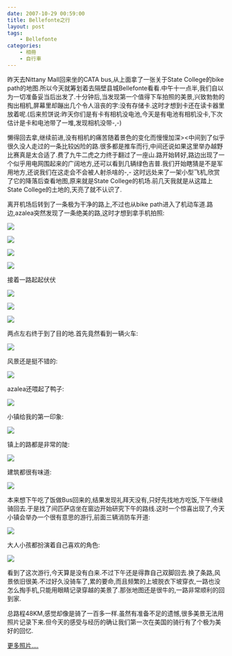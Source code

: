 ```yaml
---
date: 2007-10-29 00:59:00
title: Bellefonte之行
layout: post
tags:
    - Bellefonte
categories:
    - 相冊
    - 自行車
---
```

昨天去Nittany Mall回来坐的CATA bus,从上面拿了一张关于State College的bike path的地图.所以今天就筹划着去隔壁县城Bellefonte看看.中午十一点半,我们自以为一切准备妥当后出发了.十分钟后,当发现第一个值得下车拍照的美景,兴致勃勃的掏出相机,屏幕里却蹦出几个令人沮丧的字:没有存储卡.这时才想到卡还在读卡器里放着呢.(后来煎饼说:昨天你们是有卡有相机没电池,今天是有电池有相机没卡,下次估计是卡和电池带了一堆,发现相机没带-,-)

懒得回去拿,继续前进,没有相机的痛苦随着景色的变化而慢慢加深&gt;&lt;中间到了似乎很久没人走过的一条比较凶险的路.很多都是推车而行,中间还说如果这里举办越野比赛真是太合适了.费了九牛二虎之力终于翻过了一座山.路开始转好,路边出现了一个似乎用电网围起来的广阔地方,还可以看到几辆绿色吉普.我们开始瞎猜是不是军用地方,还说我们在这走会不会被人射杀啥的-,- 这时远处来了一架小型飞机,欣赏了它的降落后查看地图,原来就是State College的机场.前几天我就是从这踏上State College的土地的,天亮了就不认识了.

离开机场后转到了一条极为干净的路上,不过也从bike path进入了机动车道.路边,azalea突然发现了一条绝美的路,这时才想到拿手机拍照:

![](http://farm8.staticflickr.com/7098/6997403732_9d41c1a071_z.jpg)

![](http://farm8.staticflickr.com/7086/6997403670_4f3664f136_z.jpg)

![](http://farm8.staticflickr.com/7241/7143490657_b22a581d18_z.jpg)

![](http://farm6.staticflickr.com/5469/7143490579_c5d5a1069c_z.jpg)

接着一路起起伏伏

![](http://farm9.staticflickr.com/8158/6997403496_a7f4663a11_z.jpg)

![](http://farm8.staticflickr.com/7134/7143490447_baac2b8c75_z.jpg)

![](http://farm8.staticflickr.com/7256/7143490333_dce704540e_z.jpg)

两点左右终于到了目的地.首先竟然看到一辆火车:

![](http://farm6.staticflickr.com/5340/6997402990_5b75aca18d_z.jpg)

风景还是挺不错的:

![](http://farm9.staticflickr.com/8147/6997402978_5af7694bd4_z.jpg)

azalea还喂起了鸭子:

![](http://farm6.staticflickr.com/5441/6997402862_88206d3ce3_z.jpg)

小镇给我的第一印象:

![](http://farm8.staticflickr.com/7108/6997402824_10cec92527_z.jpg)

镇上的路都是非常的陡:

![](http://farm6.staticflickr.com/5465/6997402696_18d5f5b80e.jpg)

建筑都很有味道:

![](http://farm6.staticflickr.com/5452/6997402656_73d77717de_z.jpg)

本来想下午吃了饭做Bus回来的,结果发现礼拜天没有,只好先找地方吃饭,下午继续骑回去.于是找了间匹萨店坐在窗边开始研究下午的路线.这时一个惊喜出现了,今天小镇会举办一个很有意思的游行,前面三辆消防车开道:

![](http://farm9.staticflickr.com/8143/7143489619_e80513480e_z.jpg)

大人小孩都扮演着自己喜欢的角色:

![](http://farm9.staticflickr.com/8009/7143489575_b0fca41c21_z.jpg)


看到了这次游行,今天算是没有白来.不过下午还是得靠自己双脚回去.换了条路,风景依旧很美.不过好久没骑车了,累的要命,而且频繁的上坡脱衣下坡穿衣,一路也没怎么掏手机,只能用眼睛记录穿越的美景了.那张地图还是很牛的,一路非常顺利的回到家.

总路程48KM,感觉却像是骑了一百多一样.虽然有准备不足的遗憾,很多美景无法用照片记录下来.但今天的感受与经历的确让我们第一次在美国的骑行有了个极为美好的回忆.

<a href="http://www.flickr.com/photos/ztpala/sets/72157629967086467/with/7143489379/">更多照片....</a>
